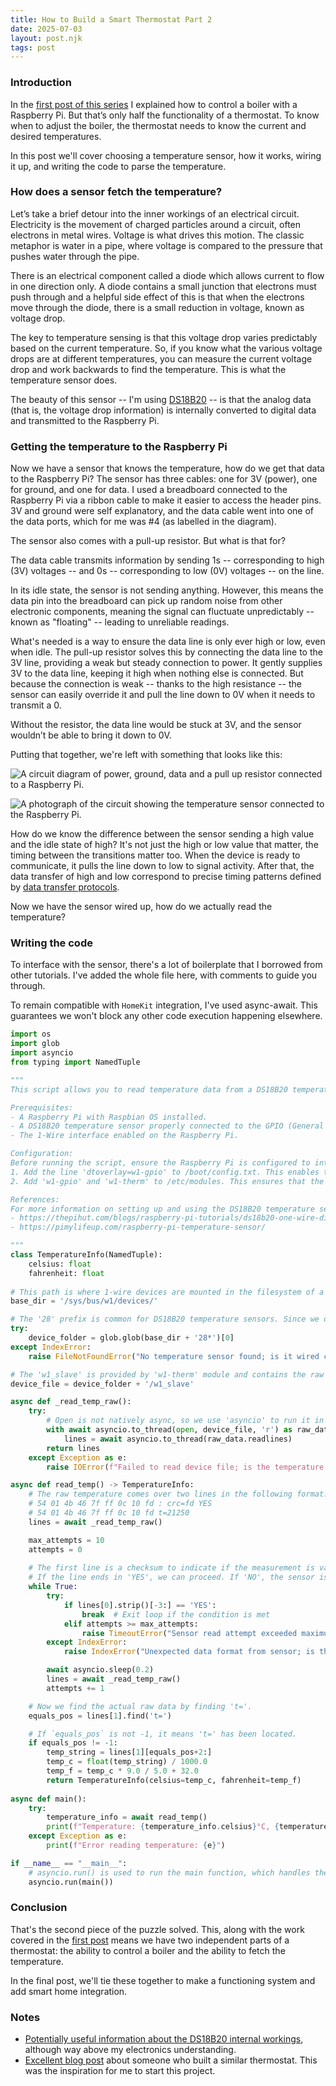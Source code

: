 ```yaml
---
title: How to Build a Smart Thermostat Part 2
date: 2025-07-03
layout: post.njk
tags: post
---
```


### Introduction

In the [first post of this series](/posts/published/how-to-build-a-smart-thermostat-part-1) I explained how to control a boiler with a Raspberry Pi. But that’s only half the functionality of a thermostat. To know when to adjust the boiler, the thermostat needs to know the current and desired temperatures.

In this post we'll cover choosing a temperature sensor, how it works, wiring it up, and writing the code to parse the temperature.

### How does a sensor fetch the temperature?

Let’s take a brief detour into the inner workings of an electrical circuit. Electricity is the movement of charged particles around a circuit, often electrons in metal wires. Voltage is what drives this motion. The classic metaphor is water in a pipe, where voltage is compared to the pressure that pushes water through the pipe.

There is an electrical component called a diode which allows current to flow in one direction only. A diode contains a small junction that electrons must push through and a helpful side effect of this is that when the electrons move through the diode, there is a small reduction in voltage, known as voltage drop.

The key to temperature sensing is that this voltage drop varies predictably based on the current temperature. So, if you know what the various voltage drops are at different temperatures, you can measure the current voltage drop and work backwards to find the temperature. This is what the temperature sensor does. 

The beauty of this sensor -- I'm using [DS18B20](https://thepihut.com/products/waterproof-ds18b20-digital-temperature-sensor-extras?variant=27740417873) -- is that the analog data (that is, the voltage drop information) is internally converted to digital data and transmitted to the Raspberry Pi. 

### Getting the temperature to the Raspberry Pi

Now we have a sensor that knows the temperature, how do we get that data to the Raspberry Pi? The sensor has three cables: one for 3V (power), one for ground, and one for data. I used a breadboard connected to the Raspberry Pi via a ribbon cable to make it easier to access the header pins. 3V and ground were self explanatory, and the data cable went into one of the data ports, which for me was #4 (as labelled in the diagram). 

The sensor also comes with a pull-up resistor. But what is that for?

The data cable transmits information by sending 1s -- corresponding to high (3V) voltages -- and 0s -- corresponding to low (0V) voltages -- on the line. 

In its idle state, the sensor is not sending anything. However, this means the data pin into the breadboard can pick up random noise from other electronic components, meaning the signal can fluctuate unpredictably -- known as "floating" -- leading to unreliable readings. 

What's needed is a way to ensure the data line is only ever high or low, even when idle. The pull-up resistor solves this by connecting the data line to the 3V line, providing a weak but steady connection to power. It gently supplies 3V to the data line, keeping it high when nothing else is connected. But because the connection is weak -- thanks to the high resistance -- the sensor can easily override it and pull the line down to 0V when it needs to transmit a 0.

Without the resistor, the data line would be stuck at 3V, and the sensor wouldn’t be able to bring it down to 0V.

Putting that together, we're left with something that looks like this:

![A circuit diagram of power, ground, data and a pull up resistor connected to a Raspberry Pi.](001.png)

![A photograph of the circuit showing the temperature sensor connected to the Raspberry Pi.](002.jpeg)

How do we know the difference between the sensor sending a high value and the idle state of high? It's not just the high or low value that matter, the timing between the transitions matter too. When the device is ready to communicate, it pulls the line down to low to signal activity. After that, the data transfer of high and low correspond to precise timing patterns defined by [data transfer protocols](https://cdn.shopify.com/s/files/1/0176/3274/files/DS18B20_8250021c-fcd0-4fb2-90e9-05d6c39d7d76.pdf?v=1676904940#page=15).

Now we have the sensor wired up, how do we actually read the temperature?

### Writing the code 

To interface with the sensor, there's a lot of boilerplate that I borrowed from other tutorials. I've added the whole file here, with comments to guide you through.

To remain compatible with `HomeKit` integration, I've used async-await. This guarantees we won't block any other code execution happening elsewhere.

```python
import os
import glob
import asyncio
from typing import NamedTuple

"""
This script allows you to read temperature data from a DS18B20 temperature sensor connected to a Raspberry Pi; temperature is returned in celsius and fahrenheit.

Prerequisites:
- A Raspberry Pi with Raspbian OS installed.
- A DS18B20 temperature sensor properly connected to the GPIO (General Purpose Input/Output) pins of the Raspberry Pi (see references).
- The 1-Wire interface enabled on the Raspberry Pi.

Configuration:
Before running the script, ensure the Raspberry Pi is configured to interface with the DS18B20 sensor:
1. Add the line 'dtoverlay=w1-gpio' to /boot/config.txt. This enables the 1-Wire interface on the GPIO pin used by the sensor.
2. Add 'w1-gpio' and 'w1-therm' to /etc/modules. This ensures that the necessary modules are loaded when the Raspberry Pi boots up.

References:
For more information on setting up and using the DS18B20 temperature sensor with a Raspberry Pi, visit:
- https://thepihut.com/blogs/raspberry-pi-tutorials/ds18b20-one-wire-digital-temperature-sensor-and-the-raspberry-pi
- https://pimylifeup.com/raspberry-pi-temperature-sensor/

"""
class TemperatureInfo(NamedTuple):
    celsius: float
    fahrenheit: float
  
# This path is where 1-wire devices are mounted in the filesystem of a Linux-based system.
base_dir = '/sys/bus/w1/devices/'

# The '28' prefix is common for DS18B20 temperature sensors. Since we only have 1 sensor, we just grab the first.
try:
    device_folder = glob.glob(base_dir + '28*')[0]
except IndexError:
    raise FileNotFoundError("No temperature sensor found; is it wired correctly?")

# The 'w1_slave' is provided by 'w1-therm' module and contains the raw temperature data from the sensor.
device_file = device_folder + '/w1_slave'

async def _read_temp_raw():
    try:
        # Open is not natively async, so we use 'asyncio' to run it in a threadpool
        with await asyncio.to_thread(open, device_file, 'r') as raw_data:
            lines = await asyncio.to_thread(raw_data.readlines)
        return lines
    except Exception as e:
        raise IOError(f"Failed to read device file; is the temperature sensor wired correctly? Error: {e}")

async def read_temp() -> TemperatureInfo:
    # The raw temperature comes over two lines in the following format:
    # 54 01 4b 46 7f ff 0c 10 fd : crc=fd YES
    # 54 01 4b 46 7f ff 0c 10 fd t=21250
    lines = await _read_temp_raw()

    max_attempts = 10
    attempts = 0
    
    # The first line is a checksum to indicate if the measurement is valid. 
    # If the line ends in 'YES', we can proceed. If 'NO', the sensor is not ready so we wait 0.2 seconds.
    while True:
        try:
            if lines[0].strip()[-3:] == 'YES':
                break  # Exit loop if the condition is met
            elif attempts >= max_attempts:
                raise TimeoutError("Sensor read attempt exceeded maximum retries.")
        except IndexError:
            raise IndexError("Unexpected data format from sensor; is the temperature sensor wired correctly?")

        await asyncio.sleep(0.2)
        lines = await _read_temp_raw()
        attempts += 1

    # Now we find the actual raw data by finding 't='.
    equals_pos = lines[1].find('t=')

    # If `equals_pos` is not -1, it means 't=' has been located.
    if equals_pos != -1:
        temp_string = lines[1][equals_pos+2:]
        temp_c = float(temp_string) / 1000.0
        temp_f = temp_c * 9.0 / 5.0 + 32.0
        return TemperatureInfo(celsius=temp_c, fahrenheit=temp_f)
    
async def main():
    try:
        temperature_info = await read_temp()
        print(f"Temperature: {temperature_info.celsius}°C, {temperature_info.fahrenheit}°F")
    except Exception as e:
        print(f"Error reading temperature: {e}")

if __name__ == "__main__":
    # asyncio.run() is used to run the main function, which handles the async call to read_temp
    asyncio.run(main())
```


### Conclusion

That's the second piece of the puzzle solved. This, along with the work covered in the [first post](/posts/published/how-to-build-a-smart-thermostat-part-1) means we have two independent parts of a thermostat: the ability to control a boiler and the ability to fetch the temperature.

In the final post, we'll tie these together to make a functioning system and add smart home integration.

### Notes
- [Potentially useful information about the DS18B20 internal workings](https://electronics.stackexchange.com/questions/722882/how-does-ds18b20-temperature-sensor-get-the-temperature), although way above my electronics understanding.
- [Excellent blog post](https://opensource.com/article/21/3/thermostat-raspberry-pi) about someone who built a similar thermostat. This was the inspiration for me to start this project.